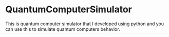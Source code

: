# QuantumComputerSimulator
This is  quantum computer simulator that I developed using python and you can use this to simulate quantum computers behavior.
